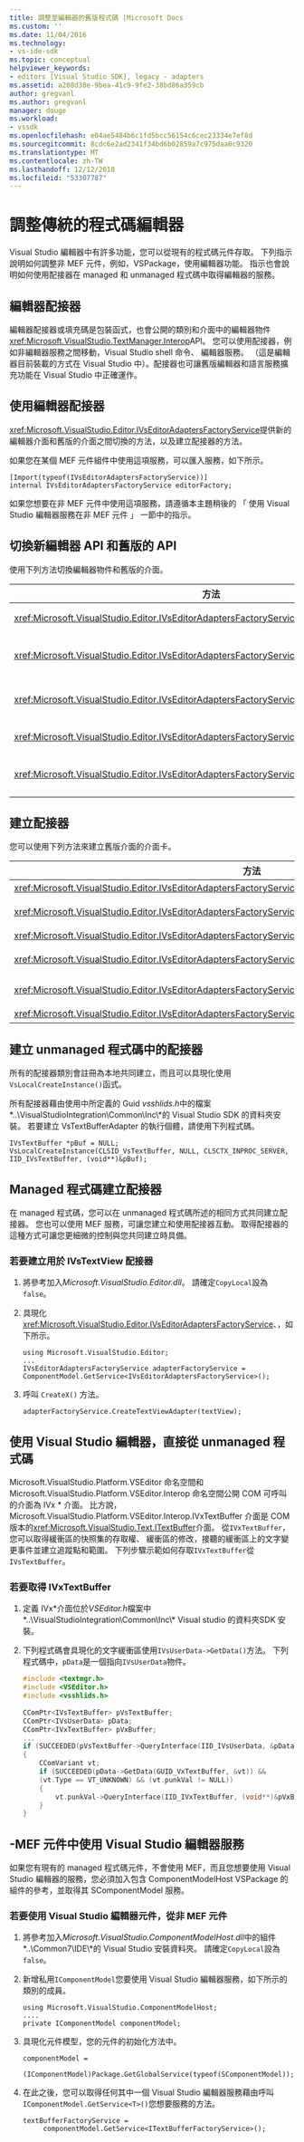 ```yaml
---
title: 調整至編輯器的舊版程式碼 |Microsoft Docs
ms.custom: ''
ms.date: 11/04/2016
ms.technology:
- vs-ide-sdk
ms.topic: conceptual
helpviewer_keywords:
- editors [Visual Studio SDK], legacy - adapters
ms.assetid: a208d38e-9bea-41c9-9fe2-38bd86a359cb
author: gregvanl
ms.author: gregvanl
manager: douge
ms.workload:
- vssdk
ms.openlocfilehash: e04ae5484b6c1fd5bcc56154c6cec23334e7ef8d
ms.sourcegitcommit: 8cdc6e2ad2341f34bd6b02859a7c975daa0c9320
ms.translationtype: MT
ms.contentlocale: zh-TW
ms.lasthandoff: 12/12/2018
ms.locfileid: "53307787"
---
```

# <a name="adapt-legacy-code-to-the-editor"></a>調整傳統的程式碼編輯器
Visual Studio 編輯器中有許多功能，您可以從現有的程式碼元件存取。 下列指示說明如何調整非 MEF 元件，例如，VSPackage，使用編輯器功能。 指示也會說明如何使用配接器在 managed 和 unmanaged 程式碼中取得編輯器的服務。  
  
## <a name="editor-adapters"></a>編輯器配接器  
 編輯器配接器或填充碼是包裝函式，也會公開的類別和介面中的編輯器物件<xref:Microsoft.VisualStudio.TextManager.Interop>API。 您可以使用配接器，例如非編輯器服務之間移動，Visual Studio shell 命令、 編輯器服務。 （這是編輯器目前裝載的方式在 Visual Studio 中）。配接器也可讓舊版編輯器和語言服務擴充功能在 Visual Studio 中正確運作。  
  
## <a name="use-editor-adapters"></a>使用編輯器配接器  
 <xref:Microsoft.VisualStudio.Editor.IVsEditorAdaptersFactoryService>提供新的編輯器介面和舊版的介面之間切換的方法，以及建立配接器的方法。  
  
 如果您在某個 MEF 元件組件中使用這項服務，可以匯入服務，如下所示。  
  
```  
[Import(typeof(IVsEditorAdaptersFactoryService))]  
internal IVsEditorAdaptersFactoryService editorFactory;  
```  
  
 如果您想要在非 MEF 元件中使用這項服務，請遵循本主題稍後的 「 使用 Visual Studio 編輯器服務在非 MEF 元件 」 一節中的指示。  
  
## <a name="switch-between-the-new-editor-api-and-the-legacy-api"></a>切換新編輯器 API 和舊版的 API  
 使用下列方法切換編輯器物件和舊版的介面。  
  
|方法|轉換|  
|------------|----------------|  
|<xref:Microsoft.VisualStudio.Editor.IVsEditorAdaptersFactoryService.GetBufferAdapter%2A>|將轉換<xref:Microsoft.VisualStudio.Text.ITextBuffer>至<xref:Microsoft.VisualStudio.TextManager.Interop.IVsTextBuffer>。|  
|<xref:Microsoft.VisualStudio.Editor.IVsEditorAdaptersFactoryService.GetDataBuffer%2A>|將轉換<xref:Microsoft.VisualStudio.TextManager.Interop.IVsTextBuffer>至<xref:Microsoft.VisualStudio.Text.ITextBuffer>。|  
|<xref:Microsoft.VisualStudio.Editor.IVsEditorAdaptersFactoryService.GetDocumentBuffer%2A>|將轉換<xref:Microsoft.VisualStudio.TextManager.Interop.IVsTextBuffer>至<xref:Microsoft.VisualStudio.Text.ITextBuffer>。|  
|<xref:Microsoft.VisualStudio.Editor.IVsEditorAdaptersFactoryService.GetViewAdapter%2A>|將轉換<xref:Microsoft.VisualStudio.Text.Editor.ITextView>至<xref:Microsoft.VisualStudio.TextManager.Interop.IVsTextView>。|  
|<xref:Microsoft.VisualStudio.Editor.IVsEditorAdaptersFactoryService.GetWpfTextView%2A>|將轉換<xref:Microsoft.VisualStudio.TextManager.Interop.IVsTextView>至<xref:Microsoft.VisualStudio.Text.Editor.IWpfTextView>。|  
  
## <a name="create-adapters"></a>建立配接器  
 您可以使用下列方法來建立舊版介面的介面卡。  
  
|方法|轉換|  
|------------|----------------|  
|<xref:Microsoft.VisualStudio.Editor.IVsEditorAdaptersFactoryService.CreateVsCodeWindowAdapter%2A>|建立 <xref:Microsoft.VisualStudio.TextManager.Interop.IVsCodeWindow>。|  
|<xref:Microsoft.VisualStudio.Editor.IVsEditorAdaptersFactoryService.CreateVsTextBufferAdapter%2A>|會建立<xref:Microsoft.VisualStudio.TextManager.Interop.IVsTextBuffer>指定<xref:Microsoft.VisualStudio.Utilities.IContentType>。|  
|<xref:Microsoft.VisualStudio.Editor.IVsEditorAdaptersFactoryService.CreateVsTextBufferAdapter%2A>|建立 <xref:Microsoft.VisualStudio.TextManager.Interop.IVsTextBuffer>。|  
|<xref:Microsoft.VisualStudio.Editor.IVsEditorAdaptersFactoryService.CreateVsTextBufferCoordinatorAdapter%2A>|建立 <xref:Microsoft.VisualStudio.TextManager.Interop.IVsTextBufferCoordinator>。|  
|<xref:Microsoft.VisualStudio.Editor.IVsEditorAdaptersFactoryService.CreateVsTextViewAdapter%2A>|會建立<xref:Microsoft.VisualStudio.TextManager.Interop.IVsTextView>針對<xref:Microsoft.VisualStudio.Text.Editor.ITextViewRoleSet>。|  
|<xref:Microsoft.VisualStudio.Editor.IVsEditorAdaptersFactoryService.CreateVsTextViewAdapter%2A>|建立 <xref:Microsoft.VisualStudio.TextManager.Interop.IVsTextView>。|  
  
## <a name="creating-adapters-in-unmanaged-code"></a>建立 unmanaged 程式碼中的配接器  
 所有的配接器類別會註冊為本地共同建立，而且可以具現化使用`VsLocalCreateInstance()`函式。  
  
 所有配接器藉由使用中所定義的 Guid *vsshlids.h*中的檔案*\..\VisualStudioIntegration\Common\Inc\\*的 Visual Studio SDK 的資料夾安裝。 若要建立 VsTextBufferAdapter 的執行個體，請使用下列程式碼。  
  
```  
IVsTextBuffer *pBuf = NULL;  
VsLocalCreateInstance(CLSID_VsTextBuffer, NULL, CLSCTX_INPROC_SERVER, IID_IVsTextBuffer, (void**)&pBuf);  
```  
  
## <a name="create-adapters-in-managed-code"></a>Managed 程式碼建立配接器  
 在 managed 程式碼，您可以在 unmanaged 程式碼所述的相同方式共同建立配接器。 您也可以使用 MEF 服務，可讓您建立和使用配接器互動。 取得配接器的這種方式可讓您更細微的控制與您共同建立時具備。  
  
### <a name="to-create-an-adapter-for-ivstextview"></a>若要建立用於 IVsTextView 配接器  
  
1.  將參考加入*Microsoft.VisualStudio.Editor.dll*。 請確定`CopyLocal`設為`false`。  
  
2.  具現化<xref:Microsoft.VisualStudio.Editor.IVsEditorAdaptersFactoryService>、，如下所示。  
  
    ```  
    using Microsoft.VisualStudio.Editor;  
    ...  
    IVsEditorAdaptersFactoryService adapterFactoryService = ComponentModel.GetService<IVsEditorAdaptersFactoryService>();  
    ```  
  
3.  呼叫 `CreateX()` 方法。  
  
    ```  
    adapterFactoryService.CreateTextViewAdapter(textView);  
    ```  
  
## <a name="use-the-visual-studio-editor-directly-from-unmanaged-code"></a>使用 Visual Studio 編輯器，直接從 unmanaged 程式碼  
 Microsoft.VisualStudio.Platform.VSEditor 命名空間和 Microsoft.VisualStudio.Platform.VSEditor.Interop 命名空間公開 COM 可呼叫的介面為 IVx * 介面。 比方說，Microsoft.VisualStudio.Platform.VSEditor.Interop.IVxTextBuffer 介面是 COM 版本的<xref:Microsoft.VisualStudio.Text.ITextBuffer>介面。 從`IVxTextBuffer`，您可以取得緩衝區的快照集的存取權、 緩衝區的修改，接聽的緩衝區上的文字變更事件並建立追蹤點和範圍。 下列步驟示範如何存取`IVxTextBuffer`從`IVsTextBuffer`。  
  
### <a name="to-get-an-ivxtextbuffer"></a>若要取得 IVxTextBuffer  
  
1.  定義 IVx\*介面位於*VSEditor.h*檔案中*\..\VisualStudioIntegration\Common\Inc\\* Visual studio 的資料夾SDK 安裝。  
  
2.  下列程式碼會具現化的文字緩衝區使用`IVsUserData->GetData()`方法。 下列程式碼中，`pData`是一個指向`IVsUserData`物件。  
  
    ```cpp  
    #include <textmgr.h>  
    #include <VSEditor.h>  
    #include <vsshlids.h>  
  
    CComPtr<IVsTextBuffer> pVsTextBuffer;  
    CComPtr<IVsUserData> pData;  
    CComPtr<IVxTextBuffer> pVxBuffer;  
    ...  
    if (SUCCEEDED(pVsTextBuffer->QueryInterface(IID_IVsUserData, &pData))  
    {  
        CComVariant vt;  
        if (SUCCEEDED(pData->GetData(GUID_VxTextBuffer, &vt)) &&  
        (vt.Type == VT_UNKNOWN) && (vt.punkVal != NULL))  
        {  
            vt.punkVal->QueryInterface(IID_IVxTextBuffer, (void**)&pVxBuffer);  
        }  
    }  
    ```  
  
## <a name="use-visual-studio-editor-services-in-a-non-mef-component"></a>-MEF 元件中使用 Visual Studio 編輯器服務  
 如果您有現有的 managed 程式碼元件，不會使用 MEF，而且您想要使用 Visual Studio 編輯器的服務，您必須加入包含 ComponentModelHost VSPackage 的組件的參考，並取得其 SComponentModel 服務。  
  
### <a name="to-consume-visual-studio-editor-components-from-a-non-mef-component"></a>若要使用 Visual Studio 編輯器元件，從非 MEF 元件  
  
1.  將參考加入*Microsoft.VisualStudio.ComponentModelHost.dll*中的組件*\..\Common7\IDE\\*的 Visual Studio 安裝資料夾。 請確定`CopyLocal`設為`false`。  
  
2.  新增私用`IComponentModel`您要使用 Visual Studio 編輯器服務，如下所示的類別的成員。  
  
    ```  
    using Microsoft.VisualStudio.ComponentModelHost;  
    ....  
    private IComponentModel componentModel;  
    ```  
  
3.  具現化元件模型，您的元件的初始化方法中。  
  
    ```  
    componentModel =  
     (IComponentModel)Package.GetGlobalService(typeof(SComponentModel));  
    ```  
  
4.  在此之後，您可以取得任何其中一個 Visual Studio 編輯器服務藉由呼叫`IComponentModel.GetService<T>()`您想要服務的方法。  
  
    ```  
    textBufferFactoryService =  
         componentModel.GetService<ITextBufferFactoryService>();     
    ```
